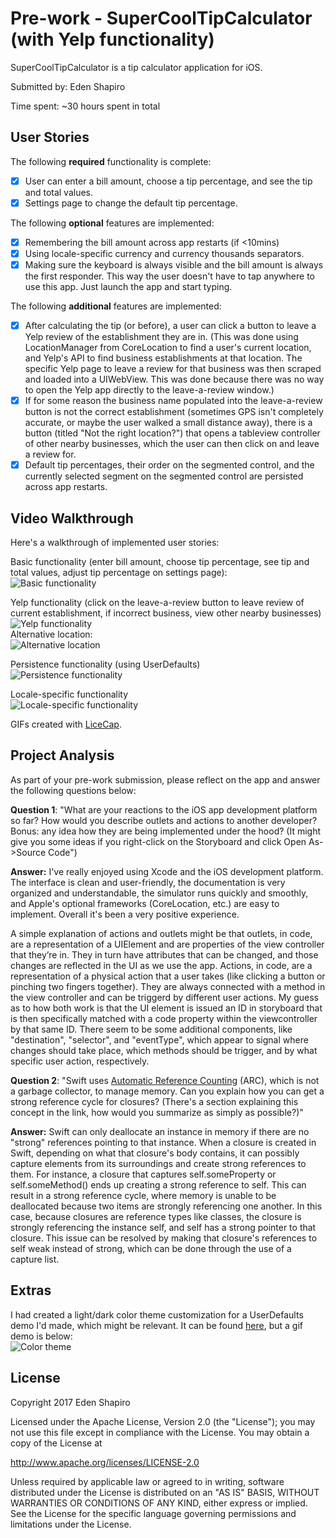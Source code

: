 # Pre-work - SuperCoolTipCalculator (with Yelp functionality)

SuperCoolTipCalculator is a tip calculator application for iOS.

Submitted by: Eden Shapiro

Time spent: ~30 hours spent in total

## User Stories

The following **required** functionality is complete:

* [x] User can enter a bill amount, choose a tip percentage, and see the tip and total values.
* [x] Settings page to change the default tip percentage.

The following **optional** features are implemented:
* [x] Remembering the bill amount across app restarts (if <10mins)
* [x] Using locale-specific currency and currency thousands separators.
* [x] Making sure the keyboard is always visible and the bill amount is always the first responder. This way the user doesn't have to tap anywhere to use this app. Just launch the app and start typing.

The following **additional** features are implemented:

- [x] After calculating the tip (or before), a user can click a button to leave a Yelp review of the establishment they are in. (This was done using LocationManager from CoreLocation to find a user's current location, and Yelp's API to find business establishments at that location. The specific Yelp page to leave a review for that business was then scraped and loaded into a UIWebView. This was done because there was no way to open the Yelp app directly to the leave-a-review window.)
- [x] If for some reason the business name populated into the leave-a-review button is not the correct establishment (sometimes GPS isn't completely accurate, or maybe the user walked a small distance away), there is a button (titled "Not the right location?") that opens a tableview controller of other nearby businesses, which the user can then click on and leave a review for.
- [x] Default tip percentages, their order on the segmented control, and the currently selected segment on the segmented control are persisted across app restarts. 

## Video Walkthrough 

Here's a walkthrough of implemented user stories:

Basic functionality (enter bill amount, choose tip percentage, see tip and total values, adjust tip percentage on settings page):  
<img src='http://i.imgur.com/xSYbUk0.gif' title='Basic functionality' width='' alt='Basic functionality' />

Yelp functionality (click on the leave-a-review button to leave review of current establishment, if incorrect business, view other nearby businesses)  
<img src='http://i.imgur.com/D0Bpvsz.gif' title='Yelp functionality' width='' alt='Yelp functionality' />   
Alternative location:  
<img src='http://i.imgur.com/jXo3xIR.gif' title='Alternative location' width='' alt='Alternative location' />

Persistence functionality (using UserDefaults)  
<img src='http://i.imgur.com/kSmINg3.gif' title='Persistence functionality' width='' alt='Persistence functionality' />

Locale-specific functionality  
<img src='http://i.imgur.com/YPl9xMW.gif' title='Locale-specific functionality' width='' alt='Locale-specific functionality' />

GIFs created with [LiceCap](http://www.cockos.com/licecap/).

## Project Analysis

As part of your pre-work submission, please reflect on the app and answer the following questions below:

**Question 1**: "What are your reactions to the iOS app development platform so far? How would you describe outlets and actions to another developer? Bonus: any idea how they are being implemented under the hood? (It might give you some ideas if you right-click on the Storyboard and click Open As->Source Code")

**Answer:** I've really enjoyed using Xcode and the iOS development platform. The interface is clean and user-friendly, the documentation is very organized and understandable, the simulator runs quickly and smoothly, and Apple's optional frameworks (CoreLocation, etc.) are easy to implement. Overall it's been a very positive experience.   

A simple explanation of actions and outlets might be that outlets, in code, are a representation of a UIElement and are properties of the view controller that they’re in. They in turn have attributes that can be changed, and those changes are reflected in the UI as we use the app. Actions, in code, are a representation of a physical action that a user takes (like clicking a button or pinching two fingers together). They are always connected with a method in the view controller and can be triggerd by different user actions. My guess as to how both work is that the UI element is issued an ID in storyboard that is then specifically matched with a code property within the viewcontroller by that same ID. There seem to be some additional components, like "destination", "selector", and "eventType", which appear to signal where changes should take place, which methods should be trigger, and by what specific user action, respectively.

**Question 2**: "Swift uses [Automatic Reference Counting](https://developer.apple.com/library/content/documentation/Swift/Conceptual/Swift_Programming_Language/AutomaticReferenceCounting.html#//apple_ref/doc/uid/TP40014097-CH20-ID49) (ARC), which is not a garbage collector, to manage memory. Can you explain how you can get a strong reference cycle for closures? (There's a section explaining this concept in the link, how would you summarize as simply as possible?)"

**Answer:** Swift can only deallocate an instance in memory if there are no "strong" references pointing to that instance. When a closure is created in Swift, depending on what that closure's body contains, it can possibly capture elements from its surroundings and create strong references to them. For instance, a closure that captures self.someProperty or self.someMethod() ends up creating a strong reference to self. This can result in a strong reference cycle, where memory is unable to be deallocated because two items are strongly referencing one another. In this case, because closures are reference types like classes, the closure is strongly referencing the instance self, and self has a strong pointer to that closure. This issue can be resolved by making that closure's references to self weak instead of strong, which can be done through the use of a capture list.

## Extras
I had created a light/dark color theme customization for a UserDefaults demo I'd made, which might be relevant. It can be found [here](https://github.com/EdenShapiro/UserDefaults-example), but a gif demo is below:  
<img src='http://i.imgur.com/DgoVOIp.gif' title='Color theme' width='' alt='Color theme' />



## License

Copyright 2017 Eden Shapiro

Licensed under the Apache License, Version 2.0 (the "License");
you may not use this file except in compliance with the License.
You may obtain a copy of the License at

http://www.apache.org/licenses/LICENSE-2.0

Unless required by applicable law or agreed to in writing, software
distributed under the License is distributed on an "AS IS" BASIS,
WITHOUT WARRANTIES OR CONDITIONS OF ANY KIND, either express or implied.
See the License for the specific language governing permissions and
limitations under the License.
